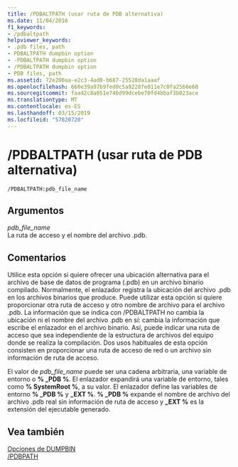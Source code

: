 ```yaml
---
title: /PDBALTPATH (usar ruta de PDB alternativa)
ms.date: 11/04/2016
f1_keywords:
- /pdbaltpath
helpviewer_keywords:
- .pdb files, path
- PDBALTPATH dumpbin option
- -PDBALTPATH dumpbin option
- /PDBALTPATH dumpbin option
- PDB files, path
ms.assetid: 72e200aa-e2c3-4ad8-b687-25528da1aaaf
ms.openlocfilehash: 660e39a97b9fed0c5a9228fe011e7c0fa2566e68
ms.sourcegitcommit: faa42c8a051e746d99dcebe70fd4bbaf3b023ace
ms.translationtype: MT
ms.contentlocale: es-ES
ms.lasthandoff: 03/15/2019
ms.locfileid: "57820720"
---
```

# <a name="pdbaltpath-use-alternate-pdb-path"></a>/PDBALTPATH (usar ruta de PDB alternativa)

```
/PDBALTPATH:pdb_file_name
```

## <a name="arguments"></a>Argumentos

*pdb_file_name*<br/>
La ruta de acceso y el nombre del archivo .pdb.

## <a name="remarks"></a>Comentarios

Utilice esta opción si quiere ofrecer una ubicación alternativa para el archivo de base de datos de programa (.pdb) en un archivo binario compilado. Normalmente, el enlazador registra la ubicación del archivo .pdb en los archivos binarios que produce. Puede utilizar esta opción si quiere proporcionar otra ruta de acceso y otro nombre de archivo para el archivo .pdb. La información que se indica con /PDBALTPATH no cambia la ubicación ni el nombre del archivo .pdb en sí: cambia la información que escribe el enlazador en el archivo binario. Así, puede indicar una ruta de acceso que sea independiente de la estructura de archivos del equipo donde se realiza la compilación. Dos usos habituales de esta opción consisten en proporcionar una ruta de acceso de red o un archivo sin información de ruta de acceso.

El valor de *pdb_file_name* puede ser una cadena arbitraria, una variable de entorno o **% _PDB %**. El enlazador expandirá una variable de entorno, tales como **% SystemRoot %**, a su valor. El enlazador define las variables de entorno **% _PDB %** y **_EXT %**. **% _PDB %** expande el nombre de archivo del archivo .pdb real sin información de ruta de acceso y **_EXT %** es la extensión del ejecutable generado.

## <a name="see-also"></a>Vea también

[Opciones de DUMPBIN](dumpbin-options.md)<br/>
[/PDBPATH](pdbpath.md)
